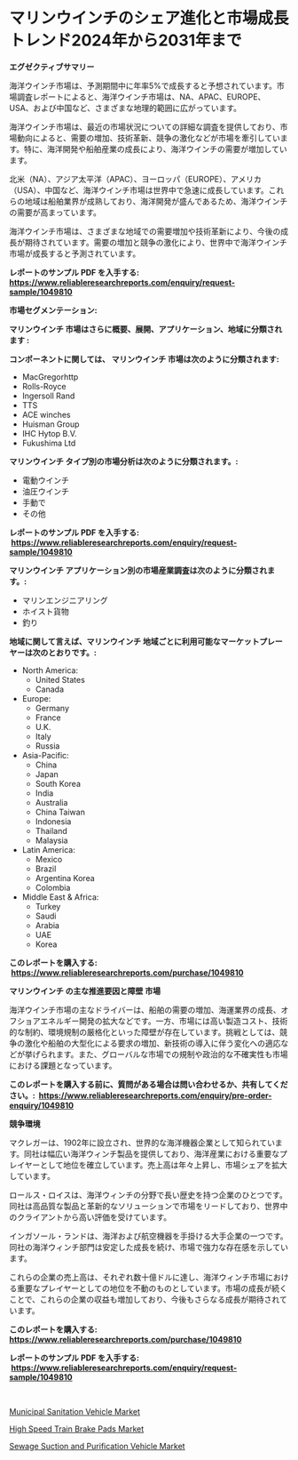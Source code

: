 <p><h1>マリンウインチのシェア進化と市場成長トレンド2024年から2031年まで</h1></p><p><strong>エグゼクティブサマリー</strong></p>
<p><p>海洋ウインチ市場は、予測期間中に年率5%で成長すると予想されています。市場調査レポートによると、海洋ウインチ市場は、NA、APAC、EUROPE、USA、および中国など、さまざまな地理的範囲に広がっています。</p><p>海洋ウインチ市場は、最近の市場状況についての詳細な調査を提供しており、市場動向によると、需要の増加、技術革新、競争の激化などが市場を牽引しています。特に、海洋開発や船舶産業の成長により、海洋ウインチの需要が増加しています。</p><p>北米（NA）、アジア太平洋（APAC）、ヨーロッパ（EUROPE）、アメリカ（USA）、中国など、海洋ウインチ市場は世界中で急速に成長しています。これらの地域は船舶業界が成熟しており、海洋開発が盛んであるため、海洋ウインチの需要が高まっています。</p><p>海洋ウインチ市場は、さまざまな地域での需要増加や技術革新により、今後の成長が期待されています。需要の増加と競争の激化により、世界中で海洋ウインチ市場が成長すると予測されています。</p></p>
<p><strong>レポートのサンプル PDF を入手する: <a href="https://www.reliableresearchreports.com/enquiry/request-sample/1049810">https://www.reliableresearchreports.com/enquiry/request-sample/1049810</a></strong></p>
<p><strong>市場セグメンテーション:</strong></p>
<p><strong> マリンウインチ 市場はさらに概要、展開、アプリケーション、地域に分類されます :</strong></p>
<p><strong>コンポーネントに関しては、 マリンウインチ 市場は次のように分類されます: &nbsp;</strong></p>
<p><ul><li>MacGregorhttp</li><li>Rolls-Royce</li><li>Ingersoll Rand</li><li>TTS</li><li>ACE winches</li><li>Huisman Group</li><li>IHC Hytop B.V.</li><li>Fukushima Ltd</li></ul></p>
<p><strong> マリンウインチ タイプ別の市場分析は次のように分類されます。:</strong></p>
<p><ul><li>電動ウインチ</li><li>油圧ウインチ</li><li>手動で</li><li>その他</li></ul></p>
<p><strong>レポートのサンプル PDF を入手する: &nbsp;<a href="https://www.reliableresearchreports.com/enquiry/request-sample/1049810">https://www.reliableresearchreports.com/enquiry/request-sample/1049810</a></strong></p>
<p><strong> マリンウインチ アプリケーション別の市場産業調査は次のように分類されます。:</strong></p>
<p><ul><li>マリンエンジニアリング</li><li>ホイスト貨物</li><li>釣り</li></ul></p>
<p><strong>地域に関して言えば、マリンウインチ 地域ごとに利用可能なマーケットプレーヤーは次のとおりです。:</strong></p>
<p><ul>
    <li>
        North America:
        <ul>
            <li>United States</li>
            <li>Canada</li>
        </ul>
    </li>
    <li>
        Europe:
        <ul>
            <li>Germany</li>
            <li>France</li>
            <li>U.K.</li>
            <li>Italy</li>
            <li>Russia</li>
        </ul>
    </li>
    <li>
        Asia-Pacific:
        <ul>
            <li>China</li>
            <li>Japan</li>
            <li>South Korea</li>
            <li>India</li>
            <li>Australia</li>
            <li>China Taiwan</li>
            <li>Indonesia</li>
            <li>Thailand</li>
            <li>Malaysia</li>
        </ul>
    </li>
    <li>
        Latin America:
        <ul>
            <li>Mexico</li>
            <li>Brazil</li>
            <li>Argentina Korea</li>
            <li>Colombia</li>
        </ul>
    </li>
    <li>
        Middle East & Africa:
        <ul>
            <li>Turkey</li>
            <li>Saudi</li>
            <li>Arabia</li>
            <li>UAE</li>
            <li>Korea</li>
        </ul>
    </li>
    </ul></p>
<p><strong>このレポートを購入する: &nbsp;<a href="https://www.reliableresearchreports.com/purchase/1049810">https://www.reliableresearchreports.com/purchase/1049810</a></strong></p>
<p><strong>マリンウインチ の主な推進要因と障壁 市場</strong></p>
<p><p>海洋ウインチ市場の主なドライバーは、船舶の需要の増加、海運業界の成長、オフショアエネルギー開発の拡大などです。一方、市場には高い製造コスト、技術的な制約、環境規制の厳格化といった障壁が存在しています。挑戦としては、競争の激化や船舶の大型化による要求の増加、新技術の導入に伴う変化への適応などが挙げられます。また、グローバルな市場での規制や政治的な不確実性も市場における課題となっています。</p></p>
<p><strong>このレポートを購入する前に、質問がある場合は問い合わせるか、共有してください。:&nbsp; <a href="https://www.reliableresearchreports.com/enquiry/pre-order-enquiry/1049810">https://www.reliableresearchreports.com/enquiry/pre-order-enquiry/1049810</a></strong></p>
<p><strong>競争環境</strong></p>
<p><p>マクレガーは、1902年に設立され、世界的な海洋機器企業として知られています。同社は幅広い海洋ウィンチ製品を提供しており、海洋産業における重要なプレイヤーとして地位を確立しています。売上高は年々上昇し、市場シェアを拡大しています。</p><p>ロールス・ロイスは、海洋ウィンチの分野で長い歴史を持つ企業のひとつです。同社は高品質な製品と革新的なソリューションで市場をリードしており、世界中のクライアントから高い評価を受けています。</p><p>インガソール・ランドは、海洋および航空機器を手掛ける大手企業の一つです。同社の海洋ウィンチ部門は安定した成長を続け、市場で強力な存在感を示しています。</p><p>これらの企業の売上高は、それぞれ数十億ドルに達し、海洋ウィンチ市場における重要なプレイヤーとしての地位を不動のものとしています。市場の成長が続くことで、これらの企業の収益も増加しており、今後もさらなる成長が期待されています。</p></p>
<p><strong>このレポートを購入する: &nbsp; <a href="https://www.reliableresearchreports.com/purchase/1049810">https://www.reliableresearchreports.com/purchase/1049810</a></strong></p>
<p><strong>レポートのサンプル PDF を入手する: &nbsp;<a href="https://www.reliableresearchreports.com/enquiry/request-sample/1049810">https://www.reliableresearchreports.com/enquiry/request-sample/1049810</a></strong><strong></strong></p>
<p>&nbsp;</p>
<p><p><a href="https://github.com/bmorecock/Market-Research-Report-List-2/blob/main/municipal-sanitation-vehicle-market.md">Municipal Sanitation Vehicle Market</a></p><p><a href="https://github.com/jsmusil/Market-Research-Report-List-2/blob/main/high-speed-train-brake-pads-market.md">High Speed Train Brake Pads Market</a></p><p><a href="https://github.com/yemakinde/Market-Research-Report-List-1/blob/main/sewage-suction-and-purification-vehicle-market.md">Sewage Suction and Purification Vehicle Market</a></p></p>